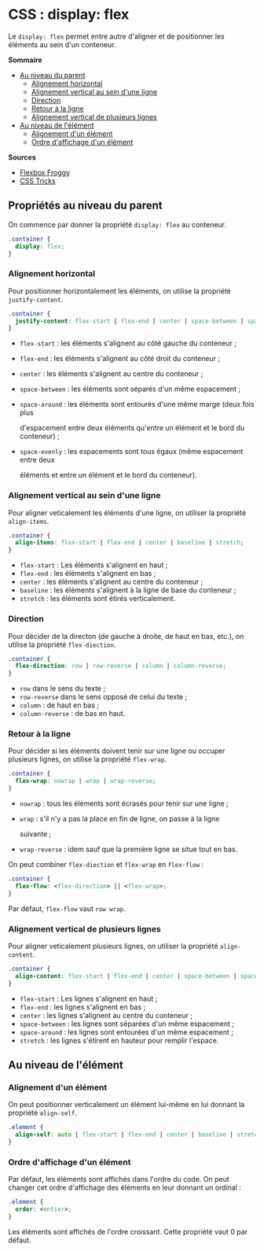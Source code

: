 # CSS : display: flex

Le `display: flex` permet entre autre d'aligner et de positionner les éléments au sein d'un conteneur.

**Sommaire**

* [Au niveau du parent](css-flex.md#au-niveau-du-parent)
  * [Alignement horizontal](css-flex.md#alignement-horizontal)
  * [Alignement vertical au sein d'une ligne](css-flex.md#alignement-vertical-au-sein-dune-ligne)
  * [Direction](css-flex.md#direction)
  * [Retour à la ligne](css-flex.md#retour-à-la-ligne)
  * [Alignement vertical de plusieurs lignes](css-flex.md#alignement-vertical-de-plusieurs-lignes)
* [Au niveau de l'élément](css-flex.md#au-niveau-de-lélément)
  * [Alignement d'un élément](css-flex.md#alignement-dun-element)
  * [Ordre d'affichage d'un élément](css-flex.md#ordre-daffichage-dun-element)

**Sources**

* [Flexbox Froggy](http://flexboxfroggy.com/#fr)
* [CSS Tricks](https://css-tricks.com/snippets/css/a-guide-to-flexbox/)

## Propriétés au niveau du parent

On commence par donner la propriété `display: flex` au conteneur.

```css
.container {
  display: flex;
}
```

### Alignement horizontal

Pour positionner horizontalement les éléments, on utilise la propriété `justify-content`.

```css
.container {
  justify-content: flex-start | flex-end | center | space-between | space-around | space-evenly;
}
```

* `flex-start` : les éléments s'alignent au côté gauche du conteneur ;
* `flex-end` : les éléments s'alignent au côté droit du conteneur ;
* `center` : les éléments s'alignent au centre du conteneur ;
* `space-between` : les éléments sont séparés d'un même espacement ;
* `space-around` : les éléments sont entourés d'une même marge \(deux fois plus

  d'espacement entre deux éléments qu'entre un élément et le bord du conteneur\) ;

* `space-evenly` : les espacements sont tous égaux \(même espacement entre deux 

  éléments et entre un élément et le bord du conteneur\).

### Alignement vertical au sein d'une ligne

Pour aligner veticalement les éléments d'une ligne, on utiliser la propriété `align-items`.

```css
.container {
  align-items: flex-start | flex-end | center | baseline | stretch;
}
```

* `flex-start` : Les éléments s'alignent en haut ;
* `flex-end` : les éléments s'alignent en bas ;
* `center` : les éléments s'alignent au centre du conteneur ;
* `baseline` : les éléments s'alignent à la ligne de base du conteneur ;
* `stretch` : les éléments sont étirés verticalement.

### Direction

Pour décider de la directon \(de gauche à droite, de haut en bas, etc.\), on utilise la propriété `flex-diection`.

```css
.container {
  flex-direction: row | row-reverse | column | column-reverse;
}
```

* `row` dans le sens du texte ;
* `row-reverse` dans le sens opposé de celui du texte ;
* `column` : de haut en bas ;
* `column-reverse` : de bas en haut.

### Retour à la ligne

Pour décider si les éléments doivent tenir sur une ligne ou occuper plusieurs lignes, on utilise la propriété `flex-wrap`.

```css
.container {
  flex-wrap: nowrap | wrap | wrap-reverse;
}
```

* `nowrap` : tous les éléments sont écrasés pour tenir sur une ligne ;
* `wrap` : s'il n'y a pas la place en fin de ligne, on passe à la ligne

  suivante ;

* `wrap-reverse` : idem sauf que la première ligne se situe tout en bas.

On peut combiner `flex-diection` et `flex-wrap` en `flex-flow` :

```css
.container {
  flex-flow: <flex-direction> || <flex-wrap>;
}
```

Par défaut, `flex-flow` vaut `row wrap`.

### Alignement vertical de plusieurs lignes

Pour aligner veticalement plusieurs lignes, on utiliser la propriété `align-content`.

```css
.container {
  align-content: flex-start | flex-end | center | space-between | space-around | stretch;
}
```

* `flex-start` : Les lignes s'alignent en haut ;
* `flex-end` : les lignes s'alignent en bas ;
* `center` : les lignes s'alignent au centre du conteneur ;
* `space-between` : les lignes sont séparées d'un même espacement ;
* `space-around` : les lignes sont entourées d'un même espacement ;
* `stretch` : les lignes s'étirent en hauteur pour remplir l'espace.

## Au niveau de l'élément

### Alignement d'un élément

On peut positionner verticalement un élément lui-même en lui donnant la propriété `align-self`.

```css
.element {
  align-self: auto | flex-start | flex-end | center | baseline | stretch;
}
```

### Ordre d'affichage d'un élément

Par défaut, les éléments sont affichés dans l'ordre du code. On peut changer cet ordre d'affichage des éléments en leur donnant un ordinal :

```css
.element {
  order: <entier>;
}
```

Les éléments sont affichés de l'ordre croissant. Cette propriété vaut 0 par défaut.

